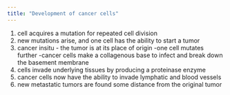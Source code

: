 ```yaml
---
title: "Development of cancer cells"
---
```

1) cell acquires a mutation for repeated cell division
2) new mutations arise, and one cell has the ability to start a tumor
3) cancer insitu - the tumor is at its place of origin
-one cell mutates further
-cancer cells make a collagenous base to infect and break down the basement membrane
4) cells invade underlying tissues by producing a proteinase enzyme
5) cancer cells now have the ability to invade lymphatic and blood vessels
6) new metastatic tumors are found some distance from the original tumor

